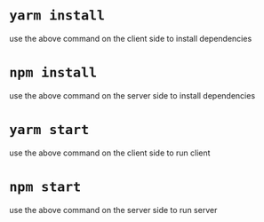 # `yarm install`
use the above command on the client side to install dependencies

# `npm install`
use the above command on the server side to install dependencies

# `yarm start`
use the above command on the client side to run client

# `npm start`
use the above command on the server side to run server